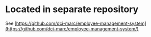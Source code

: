 # Located in separate repository

See [https://github.com/dci-marc/employee-management-system](https://github.com/dci-marc/employee-management-system/)